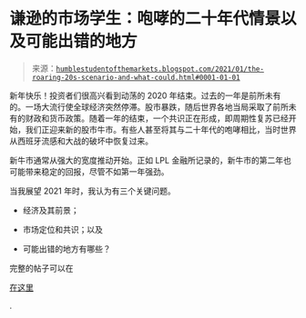 <!--yml

分类：未分类

日期：2024-05-18 02:06:34

-->

# 谦逊的市场学生：咆哮的二十年代情景以及可能出错的地方

> 来源：[`humblestudentofthemarkets.blogspot.com/2021/01/the-roaring-20s-scenario-and-what-could.html#0001-01-01`](https://humblestudentofthemarkets.blogspot.com/2021/01/the-roaring-20s-scenario-and-what-could.html#0001-01-01)

新年快乐！投资者们很高兴看到动荡的 2020 年结束。过去的一年是前所未有的。一场大流行使全球经济突然停滞。股市暴跌，随后世界各地当局采取了前所未有的财政和货币政策。随着一年的结束，一个共识正在形成，即周期性复苏已经开始，我们正迎来新的股市牛市。有些人甚至将其与二十年代的咆哮相比，当时世界从西班牙流感和大战的破坏中恢复过来。

新牛市通常从强大的宽度推动开始。正如 LPL 金融所记录的，新牛市的第二年也可能带来稳定的回报，尽管不如第一年强劲。

当我展望 2021 年时，我认为有三个关键问题。

+   经济及其前景；

+   市场定位和共识；以及

+   可能出错的地方有哪些？

完整的帖子可以在

[在这里](https://humblestudentofthemarkets.com/2021/01/02/the-roaring-20s-scenario-and-what-could-go-wrong/)

.
